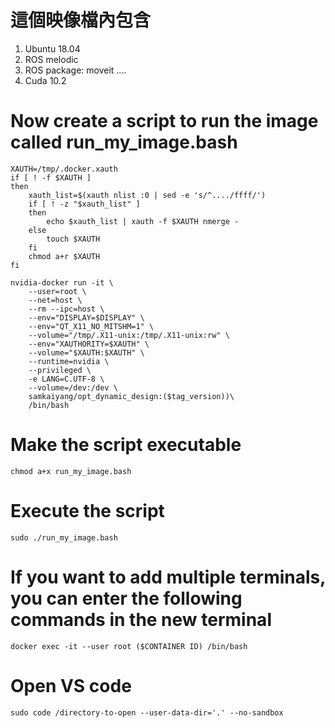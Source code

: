 # 這個映像檔內包含
1. Ubuntu 18.04
2. ROS melodic
3. ROS package: moveit ....
4. Cuda 10.2

# Now create a script to run the image called run_my_image.bash

```
XAUTH=/tmp/.docker.xauth
if [ ! -f $XAUTH ]
then
    xauth_list=$(xauth nlist :0 | sed -e 's/^..../ffff/')
    if [ ! -z "$xauth_list" ]
    then
        echo $xauth_list | xauth -f $XAUTH nmerge -
    else
        touch $XAUTH
    fi
    chmod a+r $XAUTH
fi

nvidia-docker run -it \
    --user=root \
    --net=host \
    --rm --ipc=host \
    --env="DISPLAY=$DISPLAY" \
    --env="QT_X11_NO_MITSHM=1" \
    --volume="/tmp/.X11-unix:/tmp/.X11-unix:rw" \
    --env="XAUTHORITY=$XAUTH" \
    --volume="$XAUTH:$XAUTH" \
    --runtime=nvidia \
    --privileged \
    -e LANG=C.UTF-8 \
    --volume=/dev:/dev \
    samkaiyang/opt_dynamic_design:($tag_version))\
    /bin/bash
```
# Make the script executable
```
chmod a+x run_my_image.bash
```
# Execute the script
```
sudo ./run_my_image.bash
```
# If you want to add multiple terminals, you can enter the following commands in the new terminal
```
docker exec -it --user root ($CONTAINER ID) /bin/bash
```

# Open VS code
```
sudo code /directory-to-open --user-data-dir='.' --no-sandbox
```